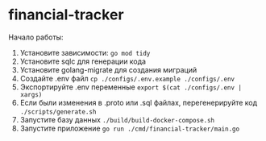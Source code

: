 # financial-tracker

Начало работы:
1. Установите зависимости: `go mod tidy`
2. Установите sqlc для генерации кода
3. Установите golang-migrate для создания миграций
4. Создайте .env файл `cp ./configs/.env.example ./configs/.env`
5. Экспортируйте .env переменные `export $(cat ./configs/.env | xargs)`
6. Если были изменения в .proto или .sql файлах, перегенерируйте код `./scripts/generate.sh`
7. Запустите базу данных `./build/build-docker-compose.sh`
8. Запустите приложение `go run ./cmd/financial-tracker/main.go`
